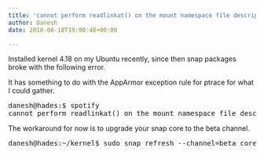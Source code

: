 ```yaml
---
title: 'cannot perform readlinkat() on the mount namespace file descriptor of the init process: Permission denied'
author: Danesh
date: 2018-08-18T19:00:48+00:00

---
```

Installed kernel 4.18 on my Ubuntu recently, since then snap packages broke with the following error.

It has something to do with the AppArmor exception rule for ptrace for what I could gather.

<pre class="toolbar-overlay:false nums:false lang:sh decode:true ">danesh@hades:$ spotify
cannot perform readlinkat() on the mount namespace file descriptor of the init process: Permission denied</pre>

The workaround for now is to upgrade your snap core to the beta channel.

<pre class="nums:false lang:sh decode:true ">danesh@hades:~/kernel$ sudo snap refresh --channel=beta core</pre>

&nbsp;